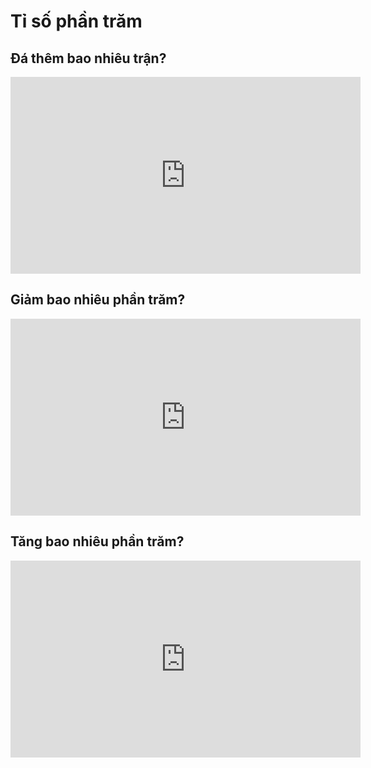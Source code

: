 # Tỉ số phần trăm
## Đá thêm bao nhiêu trận?
<iframe width="560" height="315" src="https://www.youtube.com/embed/bz2c_wGULHg?si=eqg48KI99bo7gfzh" title="YouTube video player" frameborder="0" allow="accelerometer; autoplay; clipboard-write; encrypted-media; gyroscope; picture-in-picture; web-share" referrerpolicy="strict-origin-when-cross-origin" allowfullscreen></iframe>

## Giảm bao nhiêu phần trăm?
<iframe width="560" height="315" src="https://www.youtube.com/embed/zTYkm05Or_0?si=JwMqKeve-q2BaXTp" title="YouTube video player" frameborder="0" allow="accelerometer; autoplay; clipboard-write; encrypted-media; gyroscope; picture-in-picture; web-share" referrerpolicy="strict-origin-when-cross-origin" allowfullscreen></iframe>

## Tăng bao nhiêu phần trăm?
<iframe width="560" height="315" src="https://www.youtube.com/embed/Zb3RmspWwvM?si=9oT9ybwc7FO0ZRh3" title="YouTube video player" frameborder="0" allow="accelerometer; autoplay; clipboard-write; encrypted-media; gyroscope; picture-in-picture; web-share" referrerpolicy="strict-origin-when-cross-origin" allowfullscreen></iframe>